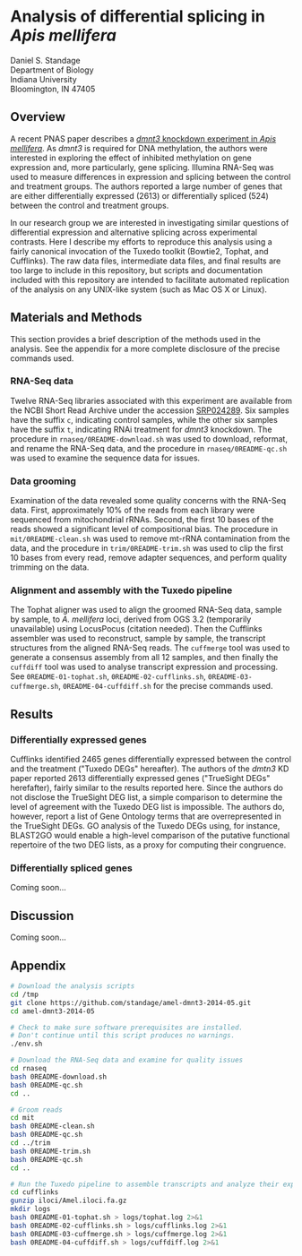 # Analysis of differential splicing in *Apis mellifera*

Daniel S. Standage  
Department of Biology  
Indiana University  
Bloomington, IN 47405

## Overview

A recent PNAS paper describes a [*dmnt3* knockdown experiment in *Apis mellifera*](http://dx.doi.org/10.1073/pnas.1310735110).
As *dmnt3* is required for DNA methylation, the authors were interested in exploring the effect of inhibited methylation on gene expression and, more particularly, gene splicing.
Illumina RNA-Seq was used to measure differences in expression and splicing between the control and treatment groups.
The authors reported a large number of genes that are either differentially expressed (2613) or differentially spliced (524) between the control and treatment groups.

In our research group we are interested in investigating similar questions of differential expression and alternative splicing across experimental contrasts.
Here I describe my efforts to reproduce this analysis using a fairly canonical invocation of the Tuxedo toolkit (Bowtie2, Tophat, and Cufflinks).
The raw data files, intermediate data files, and final results are too large to include in this repository, but scripts and documentation included with this repository are intended to facilitate automated replication of the analysis on any UNIX-like system (such as Mac OS X or Linux).

## Materials and Methods

This section provides a brief description of the methods used in the analysis.
See the appendix for a more complete disclosure of the precise commands used.

### RNA-Seq data

Twelve RNA-Seq libraries associated with this experiment are available from the NCBI Short Read Archive under the accession [SRP024289](http://www.ncbi.nlm.nih.gov/sra/?term=SRP024289).
Six samples have the suffix ``c``, indicating control samples, while the other six samples have the suffix ``t``, indicating RNAi treatment for *dmnt3* knockdown.
The procedure in ``rnaseq/0README-download.sh`` was used to download, reformat, and rename the RNA-Seq data, and the procedure in ``rnaseq/0README-qc.sh`` was used to examine the sequence data for issues.

### Data grooming

Examination of the data revealed some quality concerns with the RNA-Seq data.
First, approximately 10% of the reads from each library were sequenced from mitochondrial rRNAs.
Second, the first 10 bases of the reads showed a significant level of compositional bias.
The procedure in ``mit/0README-clean.sh`` was used to remove mt-rRNA contamination from the data, and the procedure in ``trim/0README-trim.sh`` was used to clip the first 10 bases from every read, remove adapter sequences, and perform quality trimming on the data.

### Alignment and assembly with the Tuxedo pipeline

The Tophat aligner was used to align the groomed RNA-Seq data, sample by sample, to *A. mellifera* loci, derived from OGS 3.2 (temporarily unavailable) using LocusPocus (citation needed).
Then the Cufflinks assembler was used to reconstruct, sample by sample, the transcript structures from the aligned RNA-Seq reads.
The ``cuffmerge`` tool was used to generate a consensus assembly from all 12 samples, and then finally the ``cuffdiff`` tool was used to analyse transcript expression and processing.
See ``0README-01-tophat.sh``, ``0README-02-cufflinks.sh``, ``0README-03-cuffmerge.sh``, ``0README-04-cuffdiff.sh`` for the precise commands used.

## Results

### Differentially expressed genes

Cufflinks identified 2465 genes differentially expressed between the control and the treatment ("Tuxedo DEGs" hereafter).
The authors of the *dmtn3* KD paper reported 2613 differentially expressed genes ("TrueSight DEGs" herefafter), fairly similar to the results reported here.
Since the authors do not disclose the TrueSight DEG list, a simple comparison to determine the level of agreement with the Tuxedo DEG list is impossible.
The authors do, however, report a list of Gene Ontology terms that are overrepresented in the TrueSight DEGs.
GO analysis of the Tuxedo DEGs using, for instance, BLAST2GO would enable a high-level comparison of the putative functional repertoire of the two DEG lists, as a proxy for computing their congruence.

### Differentially spliced genes

Coming soon...

## Discussion

Coming soon...

## Appendix

```bash
# Download the analysis scripts
cd /tmp
git clone https://github.com/standage/amel-dmnt3-2014-05.git
cd amel-dmnt3-2014-05

# Check to make sure software prerequisites are installed.
# Don't continue until this script produces no warnings.
./env.sh

# Download the RNA-Seq data and examine for quality issues
cd rnaseq
bash 0README-download.sh
bash 0README-qc.sh
cd ..

# Groom reads
cd mit
bash 0README-clean.sh
bash 0README-qc.sh
cd ../trim
bash 0README-trim.sh
bash 0README-qc.sh
cd ..

# Run the Tuxedo pipeline to assemble transcripts and analyze their expression & processing.
cd cufflinks
gunzip iloci/Amel.iloci.fa.gz
mkdir logs
bash 0README-01-tophat.sh > logs/tophat.log 2>&1
bash 0README-02-cufflinks.sh > logs/cufflinks.log 2>&1
bash 0README-03-cuffmerge.sh > logs/cuffmerge.log 2>&1
bash 0README-04-cuffdiff.sh > logs/cuffdiff.log 2>&1
```
